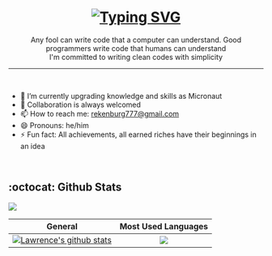 
<h1 align="center">
  <a href="https://git.io/typing-svg"><img src="https://readme-typing-svg.demolab.com?font=Fira+Code&pause=1000&color=5271FF&multiline=true&width=750&separator=%3C&lines=Hey+there+%F0%9F%91%8B+I'm+Lawrence;+Welcome+to+my+profile..." alt="Typing SVG" />
  </a><br>
</h1>

<p align="center">
  Any fool can write code that a computer can understand. Good programmers write code that humans can understand<br>
  I'm committed to writing clean codes with simplicity
</p>
<hr><br>

- 🌱 I’m currently upgrading knowledge and skills as Micronaut
- 👯 Collaboration is always welcomed
- 📫 How to reach me: rekenburg777@gmail.com
- 😄 Pronouns: he/him
- ⚡ Fun fact: All achievements, all earned riches have their beginnings in an idea

<br>

## :octocat: Github Stats

<p align="left">
<img src="https://komarev.com/ghpvc/?username=Kwaku28&style=flat-square&color=1e9747">
</p>

| General         | Most Used Languages |
|--------------|:-----:|
| <a href="https://github.com/Kwaku28/Kwaku28"><img align="center" src="https://github-readme-stats.vercel.app/api?username=kwaku28&count_private=true&show_icons=true&include_all_commits=true&theme=blue-green&hide_border=true" alt="Lawrence's github stats" /></a>  |   <a href="https://github.com/Kwaku28/Kwaku28"><img align="center" src="https://github-readme-stats.vercel.app/api/top-langs/?username=Kwaku28&langs_count=5" /></a> |


